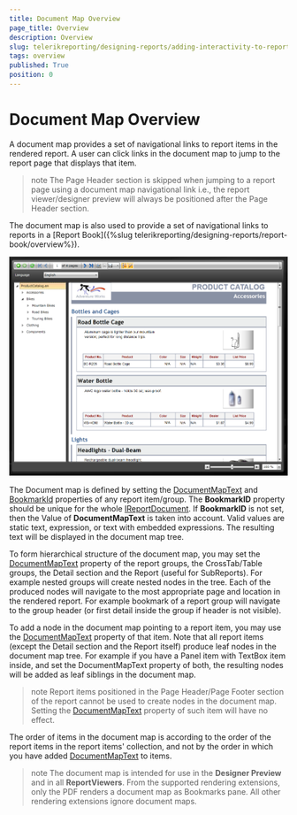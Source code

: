 ```yaml
---
title: Document Map Overview
page_title: Overview 
description: Overview
slug: telerikreporting/designing-reports/adding-interactivity-to-reports/document-map/overview
tags: overview
published: True
position: 0
---
```


# Document Map Overview


A document map provides a set of navigational links to report items in the rendered report. A user can click links in the document map to jump to the report page that displays that item.       

>note The Page Header section is skipped when jumping to a report page using a document map navigational link i.e., the report viewer/designer preview will always be positioned after the Page Header section.           


The document map is also used to provide a set of navigational links to reports in a [Report Book]({%slug telerikreporting/designing-reports/report-book/overview%}).       

  

  ![](images/SilverlightViewer1.png)

The Document map is defined by setting the  [DocumentMapText](/reporting/api/Telerik.Reporting.ReportItemBase#Telerik_Reporting_ReportItemBase_DocumentMapText)  and [BookmarkId](/reporting/api/Telerik.Reporting.ReportItemBase#Telerik_Reporting_ReportItemBase_BookmarkId)  properties of any report item/group. The __BookmarkID__ property should be unique for the whole  [IReportDocument](/reporting/api/Telerik.Reporting.IReportDocument). If __BookmarkID__  is not set, then the Value of __DocumentMapText__ is taken into account. Valid values are static text, expression, or text with embedded expressions. The resulting text will be displayed in the document map tree. 		

To form hierarchical structure of the document map, you may set the  [DocumentMapText](/reporting/api/Telerik.Reporting.ReportItemBase#Telerik_Reporting_ReportItemBase_DocumentMapText)  property of the report groups, the CrossTab/Table groups, the Detail section and the Report (useful for SubReports). For example nested groups will create nested nodes in the tree. Each of the produced nodes will navigate to the most appropriate page and location in the rendered report. For example bookmark of a report group will navigate to the group header (or first detail inside the group if header is not visible).

To add a node in the document map pointing to a report item, you may use the [DocumentMapText](/reporting/api/Telerik.Reporting.ReportItemBase#Telerik_Reporting_ReportItemBase_DocumentMapText)  property of that item. Note that all report items (except the Detail section and the Report itself) produce leaf nodes in the document map tree. For example if you have a Panel item with TextBox item inside, and set the DocumentMapText property of both, the resulting nodes will be added as leaf siblings in the document map.

>note Report items positioned in the Page Header/Page Footer section of the report cannot be used to create nodes in the document map. Setting the  [DocumentMapText](/reporting/api/Telerik.Reporting.ReportItemBase#Telerik_Reporting_ReportItemBase_DocumentMapText)  property of such item will have no effect.       


The order of items in the document map is according to the order of the report items in the report items' collection, and not by the order in which you have added  [DocumentMapText](/reporting/api/Telerik.Reporting.ReportItemBase#Telerik_Reporting_ReportItemBase_DocumentMapText)  to items.

>note The document map is intended for use in the  __Designer Preview__  and in all  __ReportViewers__. From the supported rendering extensions, only the PDF renders a document map as Bookmarks pane. All other rendering extensions ignore document maps.  

